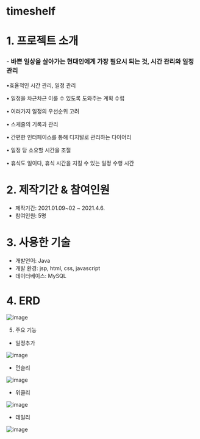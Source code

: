 # timeshelf
# 1. 프로젝트 소개
### - 바쁜 일상을 살아가는 현대인에게 가장 필요시 되는 것, 시간 관리와 일정 관리

•효율적인 시간 관리, 일정 관리

• 일정을 차근차근 이룰 수 있도록 도와주는 계획 수립

• 여러가지 일정의 우선순위 고려

• 스케줄의 기록과 관리

• 간편한 인터페이스를 통해 디지털로 관리하는 다이어리

• 일정 당 소요할 시간을 조절

• 휴식도 일이다, 휴식 시간을 지킬 수 있는 일정 수행 시간

# 2. 제작기간 & 참여인원
- 제작기간: 2021.01.09~02 ~ 2021.4.6.
- 참여인원: 5명

# 3. 사용한 기술
- 개발언어: Java
- 개발 환경: jsp, html, css, javascript
- 데이터베이스: MySQL

# 4. ERD
![image](https://user-images.githubusercontent.com/109513458/223701864-232fc509-6616-450d-8353-74eb673a8124.png)

5. 주요 기능

- 일정추가

![image](https://user-images.githubusercontent.com/109513458/223701518-7c66a927-f22c-435b-ae11-54e780988bf9.png)

- 먼슬리

![image](https://user-images.githubusercontent.com/109513458/223701529-d76f4a71-ce7e-4395-9327-cb579ef9a013.png)

- 위클리

![image](https://user-images.githubusercontent.com/109513458/223701545-e825088b-ed4e-4087-8de8-5293bad62792.png)

- 데일리

![image](https://user-images.githubusercontent.com/109513458/223701559-987c4db2-b1c8-4d33-bfe5-320b57f4b0f7.png)



